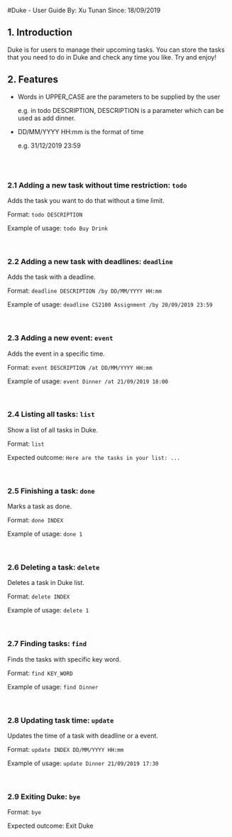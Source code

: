#Duke - User Guide
By: Xu Tunan Since: 18/09/2019
## 1. Introduction
Duke is for users to manage their upcoming tasks. You can store the tasks that 
you need to do in Duke and check any time you like. Try and enjoy!

## 2. Features 

* Words in UPPER_CASE are the parameters to be supplied by the user 

  e.g. in todo DESCRIPTION, DESCRIPTION is a parameter which can be 
  used as add dinner.
* DD/MM/YYYY HH:mm is the format of time
  
   e.g. 31/12/2019 23:59

<br><br>

### 2.1 Adding a new task without time restriction: `todo`

Adds the task you want to do that without a time limit.

Format: `todo DESCRIPTION`

Example of usage: 
`todo Buy Drink`
<br/><br/><br/>
### 2.2 Adding a new task with deadlines: `deadline`
Adds the task with a deadline.

Format: `deadline DESCRIPTION /by DD/MM/YYYY HH:mm`

Example of usage: `deadline CS2100 Assignment /by 20/09/2019 23:59`
<br/><br/><br/>
### 2.3 Adding a new event: `event`
Adds the event in a specific time.

Format: `event DESCRIPTION /at DD/MM/YYYY HH:mm`

Example of usage: `event Dinner /at 21/09/2019 18:00`
<br/><br/><br/>
### 2.4 Listing all tasks: `list`
Show a list of all tasks in Duke.

Format: `list`

Expected outcome: `Here are the tasks in your list: ...`
<br/><br/><br/>
### 2.5 Finishing a task: `done`
Marks a task as done.

Format: `done INDEX`

Example of usage: `done 1`
<br/><br/><br/>
### 2.6 Deleting a task: `delete`
Deletes a task in Duke list.

Format: `delete INDEX`

Example of usage: `delete 1`
<br/><br/><br/>
### 2.7 Finding tasks: `find`
Finds the tasks with specific key word.

Format: `find KEY_WORD`

Example of usage: `find Dinner`
<br/><br/><br/>
### 2.8 Updating task time: `update`
Updates the time of a task with deadline or a event.

Format: `update INDEX DD/MM/YYYY HH:mm`

Example of usage: `update Dinner 21/09/2019 17:30`
<br/><br/><br/>
### 2.9 Exiting Duke: `bye`
Format: `bye`

Expected outcome: Exit Duke
<br/><br/><br/>

